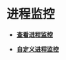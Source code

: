 # 进程监控<a name="ZH-CN_TOPIC_0137306332"></a>

-   **[查看进程监控](查看进程监控.md)**  

-   **[自定义进程监控](自定义进程监控.md)**  


